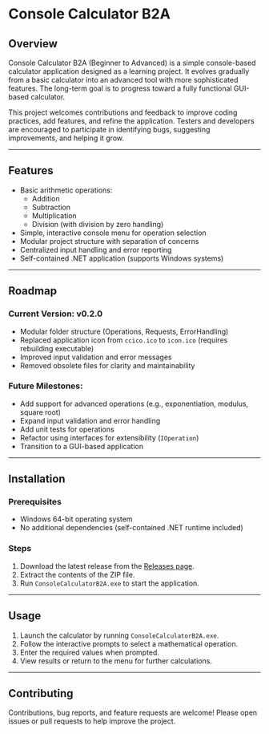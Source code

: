 # Console Calculator B2A

## Overview  
Console Calculator B2A (Beginner to Advanced) is a simple console-based calculator application designed as a learning project. It evolves gradually from a basic calculator into an advanced tool with more sophisticated features. The long-term goal is to progress toward a fully functional GUI-based calculator.

This project welcomes contributions and feedback to improve coding practices, add features, and refine the application. Testers and developers are encouraged to participate in identifying bugs, suggesting improvements, and helping it grow.

---

## Features  
- Basic arithmetic operations:  
  - Addition  
  - Subtraction  
  - Multiplication  
  - Division (with division by zero handling)  
- Simple, interactive console menu for operation selection  
- Modular project structure with separation of concerns  
- Centralized input handling and error reporting  
- Self-contained .NET application (supports Windows systems)  

---

## Roadmap  

### Current Version: v0.2.0  
- Modular folder structure (Operations, Requests, ErrorHandling)  
- Replaced application icon from `ccico.ico` to `icon.ico` (requires rebuilding executable)  
- Improved input validation and error messages  
- Removed obsolete files for clarity and maintainability  

### Future Milestones:  
- Add support for advanced operations (e.g., exponentiation, modulus, square root)  
- Expand input validation and error handling  
- Add unit tests for operations  
- Refactor using interfaces for extensibility (`IOperation`)  
- Transition to a GUI-based application  

---

## Installation  

### Prerequisites  
- Windows 64-bit operating system  
- No additional dependencies (self-contained .NET runtime included)  

### Steps  
1. Download the latest release from the [Releases page](https://github.com/RussmanJr/ConsoleCalculatorB2A/releases).  
2. Extract the contents of the ZIP file.  
3. Run `ConsoleCalculatorB2A.exe` to start the application.  

---

## Usage  
1. Launch the calculator by running `ConsoleCalculatorB2A.exe`.  
2. Follow the interactive prompts to select a mathematical operation.  
3. Enter the required values when prompted.  
4. View results or return to the menu for further calculations.  

---

## Contributing  
Contributions, bug reports, and feature requests are welcome! Please open issues or pull requests to help improve the project.

